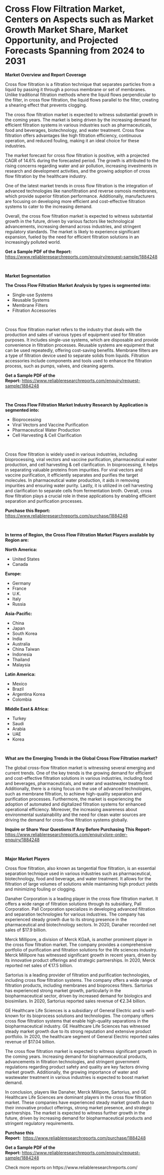 <p><h1>Cross Flow Filtration Market, Centers on Aspects such as Market Growth Market Share, Market Opportunity, and Projected Forecasts Spanning from 2024 to 2031</h1></p><p><strong>Market Overview and Report Coverage</strong></p>
<p><p>Cross flow filtration is a filtration technique that separates particles from a liquid by passing it through a porous membrane or set of membranes. Unlike traditional filtration methods where the liquid flows perpendicular to the filter, in cross flow filtration, the liquid flows parallel to the filter, creating a shearing effect that prevents clogging.</p><p>The cross flow filtration market is expected to witness substantial growth in the coming years. The market is being driven by the increasing demand for efficient filtration systems in various industries such as pharmaceuticals, food and beverages, biotechnology, and water treatment. Cross flow filtration offers advantages like high filtration efficiency, continuous operation, and reduced fouling, making it an ideal choice for these industries.</p><p>The market forecast for cross flow filtration is positive, with a projected CAGR of 14.6% during the forecasted period. The growth is attributed to the rising concerns regarding water and air pollution, increasing investments in research and development activities, and the growing adoption of cross flow filtration by the healthcare industry.</p><p>One of the latest market trends in cross flow filtration is the integration of advanced technologies like nanofiltration and reverse osmosis membranes, which provide superior filtration performance. Additionally, manufacturers are focusing on developing more efficient and cost-effective filtration systems to cater to the increasing demand.</p><p>Overall, the cross flow filtration market is expected to witness substantial growth in the future, driven by various factors like technological advancements, increasing demand across industries, and stringent regulatory standards. The market is likely to experience significant expansion, fueled by the need for efficient filtration solutions in an increasingly polluted world.</p></p>
<p><strong>Get a Sample PDF of the Report:</strong> <a href="https://www.reliableresearchreports.com/enquiry/request-sample/1884248">https://www.reliableresearchreports.com/enquiry/request-sample/1884248</a></p>
<p>&nbsp;</p>
<p><strong>Market Segmentation</strong></p>
<p><strong>The Cross Flow Filtration Market Analysis by types is segmented into:</strong></p>
<p><ul><li>Single-use Systems</li><li>Reusable Systems</li><li>Membrane Filters</li><li>Filtration Accessories</li></ul></p>
<p>&nbsp;</p>
<p><p>Cross flow filtration market refers to the industry that deals with the production and sales of various types of equipment used for filtration purposes. It includes single-use systems, which are disposable and provide convenience in filtration processes. Reusable systems are equipment that can be used repeatedly, offering cost-saving benefits. Membrane filters are a type of filtration device used to separate solids from liquids. Filtration accessories include components and tools used to enhance the filtration process, such as pumps, valves, and cleaning agents.</p></p>
<p><strong>Get a Sample PDF of the Report:</strong>&nbsp;<a href="https://www.reliableresearchreports.com/enquiry/request-sample/1884248">https://www.reliableresearchreports.com/enquiry/request-sample/1884248</a></p>
<p>&nbsp;</p>
<p><strong>The Cross Flow Filtration Market Industry Research by Application is segmented into:</strong></p>
<p><ul><li>Bioprocessing</li><li>Viral Vectors and Vaccine Purification</li><li>Pharmaceutical Water Production</li><li>Cell Harvesting & Cell Clarification</li></ul></p>
<p>&nbsp;</p>
<p><p>Cross flow filtration is widely used in various industries, including bioprocessing, viral vectors and vaccine purification, pharmaceutical water production, and cell harvesting & cell clarification. In bioprocessing, it helps in separating valuable proteins from impurities. For viral vectors and vaccine purification, it efficiently separates and purifies the target molecules. In pharmaceutical water production, it aids in removing impurities and ensuring water purity. Lastly, it is utilized in cell harvesting and clarification to separate cells from fermentation broth. Overall, cross flow filtration plays a crucial role in these applications by enabling efficient separation and purification processes.</p></p>
<p><strong>Purchase this Report:</strong>&nbsp; <a href="https://www.reliableresearchreports.com/purchase/1884248">https://www.reliableresearchreports.com/purchase/1884248</a></p>
<p>&nbsp;</p>
<p><strong>In terms of Region, the Cross Flow Filtration Market Players available by Region are:</strong></p>
<p>
    <p> <strong> North America: </strong>
        <ul>
            <li>United States</li>
            <li>Canada</li>
        </ul>
        </p> 
    <p> <strong> Europe: </strong>
        <ul>
            <li>Germany</li>
            <li>France</li>
            <li>U.K.</li>
            <li>Italy</li>
            <li>Russia</li>
        </ul>
        </p> 
    <p> <strong> Asia-Pacific: </strong>
        <ul>
            <li>China</li>
            <li>Japan</li>
            <li>South Korea</li>
            <li>India</li>
            <li>Australia</li>
            <li>China Taiwan</li>
            <li>Indonesia</li>
            <li>Thailand</li>
            <li>Malaysia</li>
        </ul>
        </p> 
    <p> <strong> Latin America: </strong>
        <ul>
            <li>Mexico</li>
            <li>Brazil</li>
            <li>Argentina Korea</li>
            <li>Colombia</li>
        </ul>
        </p> 
    <p> <strong> Middle East & Africa: </strong>
        <ul>
            <li>Turkey</li>
            <li>Saudi</li>
            <li>Arabia</li>
            <li>UAE</li>
            <li>Korea</li>
        </ul>
    </p>
    </p>
<p>&nbsp;</p>
<p><strong>What are the Emerging Trends in the Global Cross Flow Filtration market?</strong></p>
<p><p>The global cross-flow filtration market is witnessing several emerging and current trends. One of the key trends is the growing demand for efficient and cost-effective filtration solutions in various industries, including food and beverages, pharmaceuticals, and water and wastewater treatment. Additionally, there is a rising focus on the use of advanced technologies, such as membrane filtration, to achieve high-quality separation and purification processes. Furthermore, the market is experiencing the adoption of automated and digitalized filtration systems for enhanced operational efficiency. Moreover, the increasing awareness about environmental sustainability and the need for clean water sources are driving the demand for cross-flow filtration systems globally.</p></p>
<p><strong>Inquire or Share Your Questions If Any Before Purchasing This Report</strong>- <a href="https://www.reliableresearchreports.com/enquiry/pre-order-enquiry/1884248">https://www.reliableresearchreports.com/enquiry/pre-order-enquiry/1884248</a></p>
<p>&nbsp;</p>
<p><strong>Major Market Players</strong></p>
<p><p>Cross flow filtration, also known as tangential flow filtration, is an essential separation technique used in various industries such as pharmaceutical, biotechnology, food and beverage, and water treatment. It allows for the filtration of large volumes of solutions while maintaining high product yields and minimizing fouling or clogging.</p><p>Danaher Corporation is a leading player in the cross flow filtration market. It offers a wide range of filtration solutions through its subsidiary, Pall Corporation. Pall Corporation specializes in developing advanced filtration and separation technologies for various industries. The company has experienced steady growth due to its strong presence in the pharmaceutical and biotechnology sectors. In 2020, Danaher recorded net sales of $17.9 billion.</p><p>Merck Millipore, a division of Merck KGaA, is another prominent player in the cross flow filtration market. The company provides a comprehensive portfolio of purification and filtration solutions for the life sciences industry. Merck Millipore has witnessed significant growth in recent years, driven by its innovative product offerings and strategic partnerships. In 2020, Merck reported net sales of €17.5 billion.</p><p>Sartorius is a leading provider of filtration and purification technologies, including cross flow filtration systems. The company offers a wide range of filtration products, including membranes and bioprocess filters. Sartorius has experienced strong market growth, particularly in the biopharmaceutical sector, driven by increased demand for biologics and biosimilars. In 2020, Sartorius reported sales revenue of €2.34 billion.</p><p>GE Healthcare Life Sciences is a subsidiary of General Electric and is well-known for its bioprocess solutions and technologies. The company offers cross flow filtration systems that enable high-quality separations in the biopharmaceutical industry. GE Healthcare Life Sciences has witnessed steady market growth due to its strong reputation and extensive product portfolio. In 2020, the healthcare segment of General Electric reported sales revenue of $17.04 billion.</p><p>The cross flow filtration market is expected to witness significant growth in the coming years. Increasing demand for biopharmaceutical products, advancements in filtration technologies, and stringent government regulations regarding product safety and quality are key factors driving market growth. Additionally, the growing importance of water and wastewater treatment in various industries is expected to boost market demand.</p><p>In conclusion, players like Danaher, Merck Millipore, Sartorius, and GE Healthcare Life Sciences are dominant players in the cross flow filtration market. These companies have experienced steady market growth due to their innovative product offerings, strong market presence, and strategic partnerships. The market is expected to witness further growth in the future, driven by increasing demand for biopharmaceutical products and stringent regulatory requirements.</p></p>
<p><strong>Purchase this Report:</strong>&nbsp;&nbsp;<a href="https://www.reliableresearchreports.com/purchase/1884248">https://www.reliableresearchreports.com/purchase/1884248</a></p>
<p></p>
<p><strong>Get a Sample PDF of the Report:</strong>&nbsp;<a href="https://www.reliableresearchreports.com/enquiry/request-sample/1884248">https://www.reliableresearchreports.com/enquiry/request-sample/1884248</a></p>
<p>Check more reports on https://www.reliableresearchreports.com/</p>